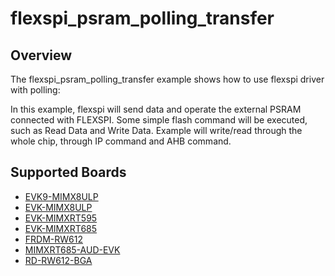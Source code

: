 # flexspi_psram_polling_transfer

## Overview
The flexspi_psram_polling_transfer example shows how to use flexspi driver with polling:

In this example, flexspi will send data and operate the external PSRAM connected with FLEXSPI. Some simple flash command will
be executed, such as Read Data and Write Data.
Example will write/read through the whole chip, through IP command and AHB command.

## Supported Boards
- [EVK9-MIMX8ULP](../../../../_boards/evk9mimx8ulp/driver_examples/flexspi/psram/polling_transfer/example_board_readme.md)
- [EVK-MIMX8ULP](../../../../_boards/evkmimx8ulp/driver_examples/flexspi/psram/polling_transfer/example_board_readme.md)
- [EVK-MIMXRT595](../../../../_boards/evkmimxrt595/driver_examples/flexspi/psram/polling_transfer/example_board_readme.md)
- [EVK-MIMXRT685](../../../../_boards/evkmimxrt685/driver_examples/flexspi/psram/polling_transfer/example_board_readme.md)
- [FRDM-RW612](../../../../_boards/frdmrw612/driver_examples/flexspi/psram/polling_transfer/example_board_readme.md)
- [MIMXRT685-AUD-EVK](../../../../_boards/mimxrt685audevk/driver_examples/flexspi/psram/polling_transfer/example_board_readme.md)
- [RD-RW612-BGA](../../../../_boards/rdrw612bga/driver_examples/flexspi/psram/polling_transfer/example_board_readme.md)
